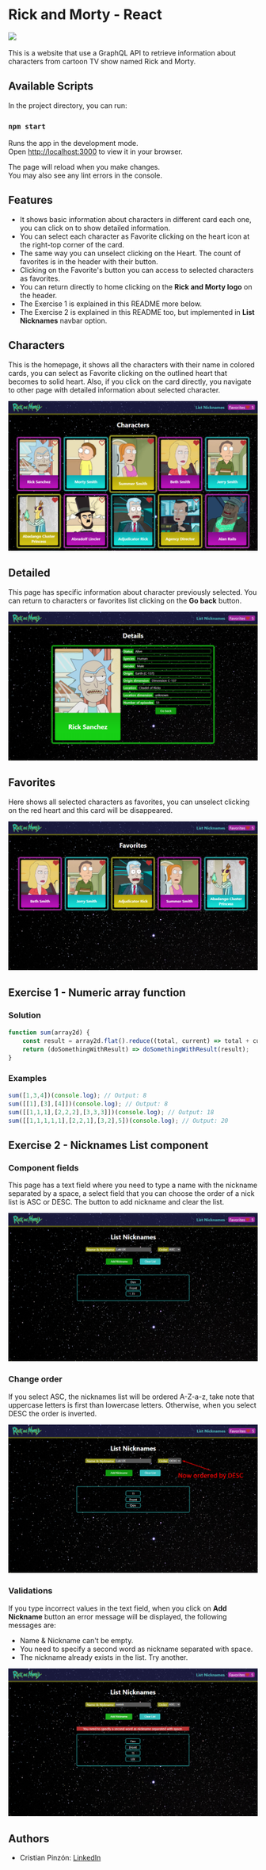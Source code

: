 # Rick and Morty - React
![](https://playbyplaytoys.es/wp-content/uploads/2021/01/rickymorty_bleed.png)


This is a website that use a GraphQL API to retrieve information about characters from cartoon TV show named Rick and Morty.

## Available Scripts

In the project directory, you can run:

### `npm start`

Runs the app in the development mode.\
Open [http://localhost:3000](http://localhost:3000) to view it in your browser.

The page will reload when you make changes.\
You may also see any lint errors in the console.


## Features
- It shows basic information about characters in different card each one, you can click on to show detailed information.
- You can select each character as Favorite clicking on the heart icon at the right-top corner of the card.
- The same way you can unselect clicking on the Heart. The count of favorites is in the header with their button.
- Clicking on the Favorite's button you can access to selected characters as favorites.
- You can return directly to home clicking on the **Rick and Morty logo** on the header.
- The Exercise 1 is explained in this README more below.
- The Exercise 2 is explained in this README too, but implemented in **List Nicknames** navbar option.


## Characters
This is the homepage, it shows all the characters with their name in colored cards, you can select as Favorite clicking on the outlined heart that becomes to solid heart.
Also, if you click on the card directly, you navigate to other page with detailed information about selected character.

![screenshot-1](screenshots/Screenshot_1.png)
## Detailed
This page has specific information about character previously selected. You can return to characters or favorites list clicking on the **Go back** button.

![screenshot-2](screenshots/Screenshot_2.png)
## Favorites
Here shows all selected characters as favorites, you can unselect clicking on the red heart and this card will be disappeared.

![screenshot-3](screenshots/Screenshot_3.png)

## Exercise 1 - Numeric array function

### Solution
```javascript
function sum(array2d) {
    const result = array2d.flat().reduce((total, current) => total + current, 0)
    return (doSomethingWithResult) => doSomethingWithResult(result);
}
```

### Examples
```javascript
sum([1,3,4])(console.log); // Output: 8
sum([[1],[3],[4]])(console.log); // Output: 8
sum([[1,1,1],[2,2,2],[3,3,3]])(console.log); // Output: 18
sum([[1,1,1,1,1],[2,2,1],[3,2],5])(console.log); // Output: 20
```

## Exercise 2 - Nicknames List component

### Component fields
This page has a text field where you need to type a name with the nickname separated by a space, a select field that you can choose the order
of a nick list is ASC or DESC. The button to add nickname and clear the list.

![screenshot-4](screenshots/Screenshot_4.png)

### Change order
If you select ASC, the nicknames list will be ordered A-Z-a-z, take note that uppercase letters is first than lowercase letters. Otherwise, when you select DESC the order is inverted.

![screenshot-5](screenshots/Screenshot_5.png)

### Validations
If you type incorrect values in the text field, when you click on **Add Nickname** button an error message will be displayed, the following messages are:
- Name & Nickname can't be empty.
- You need to specify a second word as nickname separated with space.
- The nickname already exists in the list. Try another.

![screenshot-6](screenshots/Screenshot_6.png)

## Authors
- Cristian Pinzón: [LinkedIn](https://www.linkedin.com/in/cristian-pinzon28/)